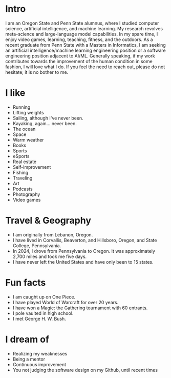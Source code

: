 
# Intro
I am an Oregon State and Penn State alumnus, where I studied computer science, artificial intelligence, and machine learning. My research revolves meta-science and large-language model capabilities. In my spare time, I enjoy video games, learning, teaching, fitness, and the outdoors.
As a recent graduate from Penn State with a Masters in Informatics, I am seeking an artificial intelligence/machine learning engineering position or a software engineering position adjacent to AI/ML.
Generally speaking, if my work contributes towards the improvement of the human condition in some fashion, I will love what I do.
If you feel the need to reach out, please do not hesitate; it is no bother to me.
# I like

- Running
- Lifting weights
- Sailing, although I've never been.
- Kayaking, again... never been.
- The ocean
- Space
- Warm weather
- Books
- Sports
- eSports
- Real estate
- Self-improvement
- Fishing
- Traveling
- Art
- Podcasts
- Photography
- Video games

# Travel & Geography

- I am originally from Lebanon, Oregon.
- I have lived in Corvallis, Beaverton, and Hillsboro, Oregon, and State College, Pennsylvania.
- In 2024, I drove from Pennsylvania to Oregon. It was approximately 2,700 miles and took me five days.
- I have never left the United States and have only been to 15 states.

# Fun facts

- I am caught up on One Piece. 
- I have played World of Warcraft for over 20 years.
- I have won a Magic: the Gathering tournament with 60 entrants.
- I pole vaulted in high school.
- I met George H. W. Bush.

# I dream of

- Realizing my weaknesses
- Being a mentor
- Continuous improvement
- You not judging the software design on my Github, until recent times
